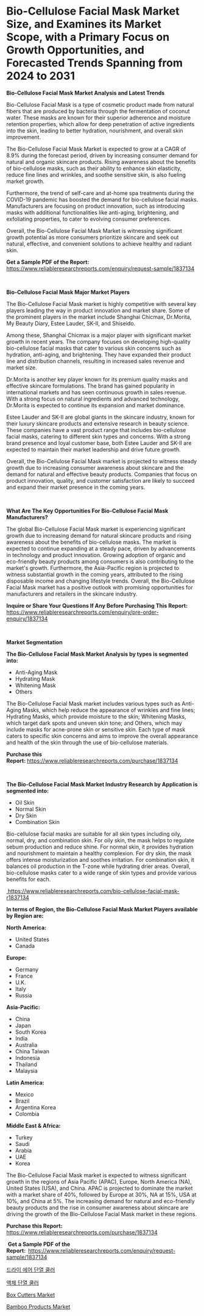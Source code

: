 <p><h1>Bio-Cellulose Facial Mask Market Size, and Examines its Market Scope, with a Primary Focus on Growth Opportunities, and Forecasted Trends Spanning from 2024 to 2031</h1></p><p><strong>Bio-Cellulose Facial Mask Market Analysis and Latest Trends</strong></p>
<p><p>Bio-Cellulose Facial Mask is a type of cosmetic product made from natural fibers that are produced by bacteria through the fermentation of coconut water. These masks are known for their superior adherence and moisture retention properties, which allow for deep penetration of active ingredients into the skin, leading to better hydration, nourishment, and overall skin improvement.</p><p>The Bio-Cellulose Facial Mask Market is expected to grow at a CAGR of 8.9% during the forecast period, driven by increasing consumer demand for natural and organic skincare products. Rising awareness about the benefits of bio-cellulose masks, such as their ability to enhance skin elasticity, reduce fine lines and wrinkles, and soothe sensitive skin, is also fueling market growth.</p><p>Furthermore, the trend of self-care and at-home spa treatments during the COVID-19 pandemic has boosted the demand for bio-cellulose facial masks. Manufacturers are focusing on product innovation, such as introducing masks with additional functionalities like anti-aging, brightening, and exfoliating properties, to cater to evolving consumer preferences.</p><p>Overall, the Bio-Cellulose Facial Mask Market is witnessing significant growth potential as more consumers prioritize skincare and seek out natural, effective, and convenient solutions to achieve healthy and radiant skin.</p></p>
<p><strong>Get a Sample PDF of the Report:&nbsp;</strong> <a href="https://www.reliableresearchreports.com/enquiry/request-sample/1837134">https://www.reliableresearchreports.com/enquiry/request-sample/1837134</a></p>
<p>&nbsp;</p>
<p><strong>Bio-Cellulose Facial Mask Major Market Players</strong></p>
<p><p>The Bio-Cellulose Facial Mask market is highly competitive with several key players leading the way in product innovation and market share. Some of the prominent players in the market include Shanghai Chicmax, Dr.Morita, My Beauty Diary, Estee Lauder, SK-II, and Shiseido.</p><p>Among these, Shanghai Chicmax is a major player with significant market growth in recent years. The company focuses on developing high-quality bio-cellulose facial masks that cater to various skin concerns such as hydration, anti-aging, and brightening. They have expanded their product line and distribution channels, resulting in increased sales revenue and market size.</p><p>Dr.Morita is another key player known for its premium quality masks and effective skincare formulations. The brand has gained popularity in international markets and has seen continuous growth in sales revenue. With a strong focus on natural ingredients and advanced technology, Dr.Morita is expected to continue its expansion and market dominance.</p><p>Estee Lauder and SK-II are global giants in the skincare industry, known for their luxury skincare products and extensive research in beauty science. These companies have a vast product range that includes bio-cellulose facial masks, catering to different skin types and concerns. With a strong brand presence and loyal customer base, both Estee Lauder and SK-II are expected to maintain their market leadership and drive future growth.</p><p>Overall, the Bio-Cellulose Facial Mask market is projected to witness steady growth due to increasing consumer awareness about skincare and the demand for natural and effective beauty products. Companies that focus on product innovation, quality, and customer satisfaction are likely to succeed and expand their market presence in the coming years.</p></p>
<p>&nbsp;</p>
<p><strong>What Are The Key Opportunities For Bio-Cellulose Facial Mask Manufacturers?</strong></p>
<p><p>The global Bio-Cellulose Facial Mask market is experiencing significant growth due to increasing demand for natural skincare products and rising awareness about the benefits of bio-cellulose masks. The market is expected to continue expanding at a steady pace, driven by advancements in technology and product innovation. Growing adoption of organic and eco-friendly beauty products among consumers is also contributing to the market's growth. Furthermore, the Asia-Pacific region is projected to witness substantial growth in the coming years, attributed to the rising disposable income and changing lifestyle trends. Overall, the Bio-Cellulose Facial Mask market has a positive outlook with promising opportunities for manufacturers and retailers in the skincare industry.</p></p>
<p><strong>Inquire or Share Your Questions If Any Before Purchasing This Report:</strong> <a href="https://www.reliableresearchreports.com/enquiry/pre-order-enquiry/1837134">https://www.reliableresearchreports.com/enquiry/pre-order-enquiry/1837134</a></p>
<p>&nbsp;</p>
<p><strong>Market Segmentation</strong></p>
<p><strong>The Bio-Cellulose Facial Mask Market Analysis by types is segmented into:</strong></p>
<p><ul><li>Anti-Aging Mask</li><li>Hydrating Mask</li><li>Whitening Mask</li><li>Others</li></ul></p>
<p><p>The Bio-Cellulose Facial Mask market includes various types such as Anti-Aging Masks, which help reduce the appearance of wrinkles and fine lines; Hydrating Masks, which provide moisture to the skin; Whitening Masks, which target dark spots and uneven skin tone; and Others, which may include masks for acne-prone skin or sensitive skin. Each type of mask caters to specific skin concerns and aims to improve the overall appearance and health of the skin through the use of bio-cellulose materials.</p></p>
<p><strong>Purchase this Report:&nbsp;</strong><a href="https://www.reliableresearchreports.com/purchase/1837134">https://www.reliableresearchreports.com/purchase/1837134</a></p>
<p>&nbsp;</p>
<p><strong>The Bio-Cellulose Facial Mask Market Industry Research by Application is segmented into:</strong></p>
<p><ul><li>Oil Skin</li><li>Normal Skin</li><li>Dry Skin</li><li>Combination Skin</li></ul></p>
<p><p>Bio-cellulose facial masks are suitable for all skin types including oily, normal, dry, and combination skin. For oily skin, the mask helps to regulate sebum production and reduce shine. For normal skin, it provides hydration and nourishment to maintain a healthy complexion. For dry skin, the mask offers intense moisturization and soothes irritation. For combination skin, it balances oil production in the T-zone while hydrating drier areas. Overall, bio-cellulose masks cater to a wide range of skin types and provide various benefits for each.</p></p>
<p><a href="https://www.reliableresearchreports.com/bio-cellulose-facial-mask-r1837134">&nbsp;https://www.reliableresearchreports.com/bio-cellulose-facial-mask-r1837134</a></p>
<p><strong>In terms of Region, the Bio-Cellulose Facial Mask Market Players available by Region are:</strong></p>
<p>
    <p> <strong> North America: </strong>
        <ul>
            <li>United States</li>
            <li>Canada</li>
        </ul>
        </p> 
    <p> <strong> Europe: </strong>
        <ul>
            <li>Germany</li>
            <li>France</li>
            <li>U.K.</li>
            <li>Italy</li>
            <li>Russia</li>
        </ul>
        </p> 
    <p> <strong> Asia-Pacific: </strong>
        <ul>
            <li>China</li>
            <li>Japan</li>
            <li>South Korea</li>
            <li>India</li>
            <li>Australia</li>
            <li>China Taiwan</li>
            <li>Indonesia</li>
            <li>Thailand</li>
            <li>Malaysia</li>
        </ul>
        </p> 
    <p> <strong> Latin America: </strong>
        <ul>
            <li>Mexico</li>
            <li>Brazil</li>
            <li>Argentina Korea</li>
            <li>Colombia</li>
        </ul>
        </p> 
    <p> <strong> Middle East & Africa: </strong>
        <ul>
            <li>Turkey</li>
            <li>Saudi</li>
            <li>Arabia</li>
            <li>UAE</li>
            <li>Korea</li>
        </ul>
    </p>
    </p>
<p><p>The Bio-Cellulose Facial Mask market is expected to witness significant growth in the regions of Asia Pacific (APAC), Europe, North America (NA), United States (USA), and China. APAC is projected to dominate the market with a market share of 40%, followed by Europe at 30%, NA at 15%, USA at 10%, and China at 5%. The increasing demand for natural and eco-friendly beauty products and the rise in consumer awareness about skincare are driving the growth of the Bio-Cellulose Facial Mask market in these regions.</p></p>
<p><strong>Purchase this Report: </strong><a href="https://www.reliableresearchreports.com/purchase/1837134">https://www.reliableresearchreports.com/purchase/1837134</a></p>
<p>&nbsp;<strong>Get a Sample PDF of the Report:&nbsp;&nbsp;</strong><a href="https://www.reliableresearchreports.com/enquiry/request-sample/1837134">https://www.reliableresearchreports.com/enquiry/request-sample/1837134</a></p>
<p><strong></strong></p>
<p><p><a href="https://github.com/hxzi07639916/Market-Research-Report-List-2/blob/main/7551072153604.md">드라이 에어 단열 쿨러</a></p><p><a href="https://github.com/Hubertstyenger6685/Market-Research-Report-List-2/blob/main/1106506153605.md">액체 단열 쿨러</a></p><p><a href="https://github.com/Hazelklievgspy6vdcsmu106w/Market-Research-Report-List-3/blob/main/box-cutters-market.md">Box Cutters Market</a></p><p><a href="https://github.com/LiamDavis60/Market-Research-Report-List-1/blob/main/bamboo-products-market.md">Bamboo Products Market</a></p></p>